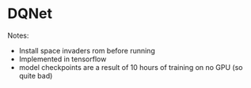 # DQNet

Notes:
- Install space invaders rom before running 
- Implemented in tensorflow
- model checkpoints are a result of 10 hours of training on no GPU (so quite bad)
